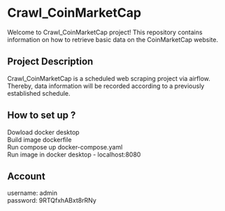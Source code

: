 # Crawl_CoinMarketCap

Welcome to Crawl_CoinMarketCap project! This repository contains information on how to retrieve basic data on the CoinMarketCap website.

## Project Description

Crawl_CoinMarketCap is a scheduled web scraping project via airflow. Thereby, data information will be recorded according to a previously established schedule. 

## How to set up ?
Dowload docker desktop <br>
Build image dockerfile <br>
Run compose up docker-compose.yaml <br>
Run image in docker desktop - localhost:8080 

## Account
username: admin <br>
password: 9RTQfxhABxt8rRNy
